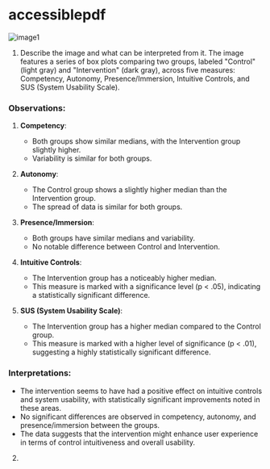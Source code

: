 # accessiblepdf

![image1](https://github.com/user-attachments/assets/c5eb7d28-3976-48ca-818a-a80dbbeccc27)

1) Describe the image and what can be interpreted from it.
  The image features a series of box plots comparing two groups, labeled "Control" (light gray) and "Intervention" (dark gray), across five measures: Competency, Autonomy, Presence/Immersion, Intuitive Controls, and SUS (System Usability Scale).
  
  ### Observations:
  
  1. **Competency**:
     - Both groups show similar medians, with the Intervention group slightly higher.
     - Variability is similar for both groups.
  
  2. **Autonomy**:
     - The Control group shows a slightly higher median than the Intervention group.
     - The spread of data is similar for both groups.
  
  3. **Presence/Immersion**:
     - Both groups have similar medians and variability.
     - No notable difference between Control and Intervention.
  
  4. **Intuitive Controls**:
     - The Intervention group has a noticeably higher median.
     - This measure is marked with a significance level (p < .05), indicating a statistically significant difference.
  
  5. **SUS (System Usability Scale)**:
     - The Intervention group has a higher median compared to the Control group.
     - This measure is marked with a higher level of significance (p < .01), suggesting a highly statistically significant difference.
  
  ### Interpretations:
  
  - The intervention seems to have had a positive effect on intuitive controls and system usability, with statistically significant improvements noted in these areas.
  - No significant differences are observed in competency, autonomy, and presence/immersion between the groups.
  - The data suggests that the intervention might enhance user experience in terms of control intuitiveness and overall usability.

2) 
